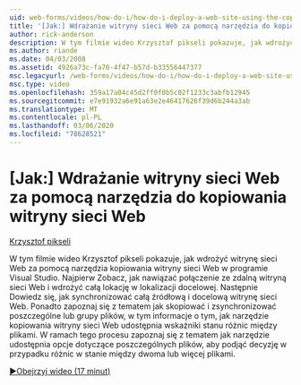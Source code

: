 ```yaml
---
uid: web-forms/videos/how-do-i/how-do-i-deploy-a-web-site-using-the-copy-web-site-tool
title: '[Jak:] Wdrażanie witryny sieci Web za pomocą narzędzia do kopiowania witryny sieci Web | Microsoft Docs'
author: rick-anderson
description: W tym filmie wideo Krzysztof pikseli pokazuje, jak wdrożyć witrynę sieci Web za pomocą narzędzia kopiowania witryny sieci Web w programie Visual Studio. Najpierw Zobacz, jak nawiązać połączenie ze zdalną witryną sieci Web i...
ms.author: riande
ms.date: 04/03/2008
ms.assetid: 4926a73c-fa70-4f47-b57d-b33556447377
msc.legacyurl: /web-forms/videos/how-do-i/how-do-i-deploy-a-web-site-using-the-copy-web-site-tool
msc.type: video
ms.openlocfilehash: 359a17a04c45d2ff0f0b5c02f1233c3abfb12945
ms.sourcegitcommit: e7e91932a6e91a63e2e46417626f39d6b244a3ab
ms.translationtype: MT
ms.contentlocale: pl-PL
ms.lasthandoff: 03/06/2020
ms.locfileid: "78628521"
---
```

# <a name="how-do-i-deploy-a-web-site-using-the-copy-web-site-tool"></a>[Jak:] Wdrażanie witryny sieci Web za pomocą narzędzia do kopiowania witryny sieci Web

[Krzysztof pikseli](https://twitter.com/chrispels)

W tym filmie wideo Krzysztof pikseli pokazuje, jak wdrożyć witrynę sieci Web za pomocą narzędzia kopiowania witryny sieci Web w programie Visual Studio. Najpierw Zobacz, jak nawiązać połączenie ze zdalną witryną sieci Web i wdrożyć całą lokację w lokalizacji docelowej. Następnie Dowiedz się, jak synchronizować całą źródłową i docelową witrynę sieci Web. Ponadto zapoznaj się z tematem jak skopiować i zsynchronizować poszczególne lub grupy plików, w tym informacje o tym, jak narzędzie kopiowania witryny sieci Web udostępnia wskaźniki stanu różnic między plikami. W ramach tego procesu zapoznaj się z tematem jak narzędzie udostępnia opcje dotyczące poszczególnych plików, aby podjąć decyzję w przypadku różnic w stanie między dwoma lub więcej plikami.

[&#9654;Obejrzyj wideo (17 minut)](https://channel9.msdn.com/Blogs/ASP-NET-Site-Videos/how-do-i-deploy-a-web-site-using-the-copy-web-site-tool)
